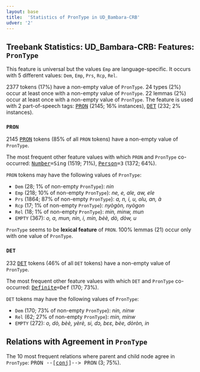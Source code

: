 ```yaml
---
layout: base
title:  'Statistics of PronType in UD_Bambara-CRB'
udver: '2'
---
```


## Treebank Statistics: UD_Bambara-CRB: Features: `PronType`

This feature is universal but the values `Emp` are language-specific.
It occurs with 5 different values: `Dem`, `Emp`, `Prs`, `Rcp`, `Rel`.

2377 tokens (17%) have a non-empty value of `PronType`.
24 types (2%) occur at least once with a non-empty value of `PronType`.
22 lemmas (2%) occur at least once with a non-empty value of `PronType`.
The feature is used with 2 part-of-speech tags: <tt><a href="bm_crb-pos-PRON.html">PRON</a></tt> (2145; 16% instances), <tt><a href="bm_crb-pos-DET.html">DET</a></tt> (232; 2% instances).

### `PRON`

2145 <tt><a href="bm_crb-pos-PRON.html">PRON</a></tt> tokens (85% of all `PRON` tokens) have a non-empty value of `PronType`.

The most frequent other feature values with which `PRON` and `PronType` co-occurred: <tt><a href="bm_crb-feat-Number.html">Number</a></tt><tt>=Sing</tt> (1519; 71%), <tt><a href="bm_crb-feat-Person.html">Person</a></tt><tt>=3</tt> (1372; 64%).

`PRON` tokens may have the following values of `PronType`:

* `Dem` (28; 1% of non-empty `PronType`): <em>nin</em>
* `Emp` (218; 10% of non-empty `PronType`): <em>ne, e, ale, aw, ele</em>
* `Prs` (1864; 87% of non-empty `PronType`): <em>a, n, i, u, olu, an, à</em>
* `Rcp` (17; 1% of non-empty `PronType`): <em>nyògòn, nyògon</em>
* `Rel` (18; 1% of non-empty `PronType`): <em>min, minw, mun</em>
* `EMPTY` (367): <em>o, a, mun, nin, i, min, bèè, dò, dòw, u</em>

`PronType` seems to be **lexical feature** of `PRON`. 100% lemmas (21) occur only with one value of `PronType`.

### `DET`

232 <tt><a href="bm_crb-pos-DET.html">DET</a></tt> tokens (46% of all `DET` tokens) have a non-empty value of `PronType`.

The most frequent other feature values with which `DET` and `PronType` co-occurred: <tt><a href="bm_crb-feat-Definite.html">Definite</a></tt><tt>=Def</tt> (170; 73%).

`DET` tokens may have the following values of `PronType`:

* `Dem` (170; 73% of non-empty `PronType`): <em>nin, ninw</em>
* `Rel` (62; 27% of non-empty `PronType`): <em>min, minw</em>
* `EMPTY` (272): <em>o, dò, bèè, yèrè, si, dɔ, bɛɛ, bèe, dòròn, in</em>

## Relations with Agreement in `PronType`

The 10 most frequent relations where parent and child node agree in `PronType`:
<tt>PRON --[<tt><a href="bm_crb-dep-conj.html">conj</a></tt>]--> PRON</tt> (3; 75%).

